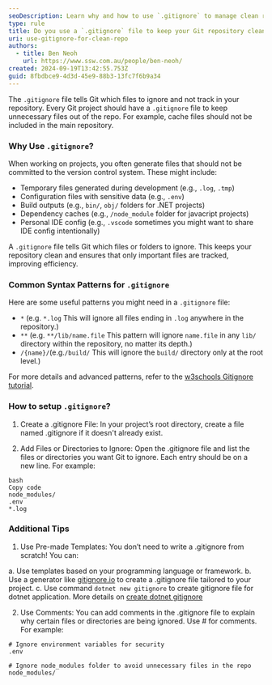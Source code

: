 ```yaml
---
seoDescription: Learn why and how to use `.gitignore` to manage clean repositories. Understand key patterns and explore gitignore templates for different projects.
type: rule
title: Do you use a `.gitignore` file to keep your Git repository clean?
uri: use-gitignore-for-clean-repo
authors:
  - title: Ben Neoh
    url: https://www.ssw.com.au/people/ben-neoh/
created: 2024-09-19T13:42:55.753Z
guid: 8fbdbce9-4d3d-45e9-88b3-13fc7f6b9a34
---
```


The `.gitignore` file tells Git which files to ignore and not track in your repository. Every Git project should have a `.gitignore` file to keep unnecessary files out of the repo. For example, cache files should not be included in the main repository.
<!--endintro-->

### Why Use `.gitignore`?

When working on projects, you often generate files that should not be committed to the version control system. These might include:

- Temporary files generated during development (e.g., `.log`, `.tmp`)
- Configuration files with sensitive data (e.g., `.env`)
- Build outputs (e.g., `bin/`, `obj/` folders for .NET projects)
- Dependency caches (e.g., `/node_module` folder for javacript projects)
- Personal IDE config (e.g., `.vscode` sometimes you might want to share IDE config intentionally)
  
A `.gitignore` file tells Git which files or folders to ignore. This keeps your repository clean and ensures that only important files are tracked, improving efficiency.

### Common Syntax Patterns for `.gitignore`

Here are some useful patterns you might need in a `.gitignore` file:

- `*` (e.g. `*.log` This will ignore all files ending in `.log` anywhere in the repository.)
- `**` (e.g. `**/lib/name.file` This pattern will ignore `name.file` in any `lib/` directory within the repository, no matter its depth.)
- `/{name}/`(e.g.`/build/` This will ignore the `build/` directory only at the root level.)

For more details and advanced patterns, refer to the [w3schools Gitignore tutorial](https://www.w3schools.com/git/git_ignore.asp?remote=github).

### How to setup `.gitignore`?
1. Create a .gitignore File:
In your project’s root directory, create a file named .gitignore if it doesn't already exist.

2. Add Files or Directories to Ignore:
Open the .gitignore file and list the files or directories you want Git to ignore. Each entry should be on a new line. For example:

```gitignore
bash
Copy code
node_modules/
.env
*.log
```

### Additional Tips

1. Use Pre-made Templates:
You don’t need to write a .gitignore from scratch! You can:

a. Use templates based on your programming language or framework.
b. Use a generator like [gitignore.io](https://www.toptal.com/developers/gitignore) to create a .gitignore file tailored to your project.
c. Use command `dotnet new gitignore` to create gitignore file for dotnet application. More details on [create dotnet gitignore](https://dev.to/rafalpienkowski/easy-to-create-gitignore-for-the-dotnet-developers-1h42)

2. Use Comments:
You can add comments in the .gitignore file to explain why certain files or directories are being ignored. Use # for comments. For example:

```gitignore
# Ignore environment variables for security
.env

# Ignore node_modules folder to avoid unnecessary files in the repo
node_modules/
```